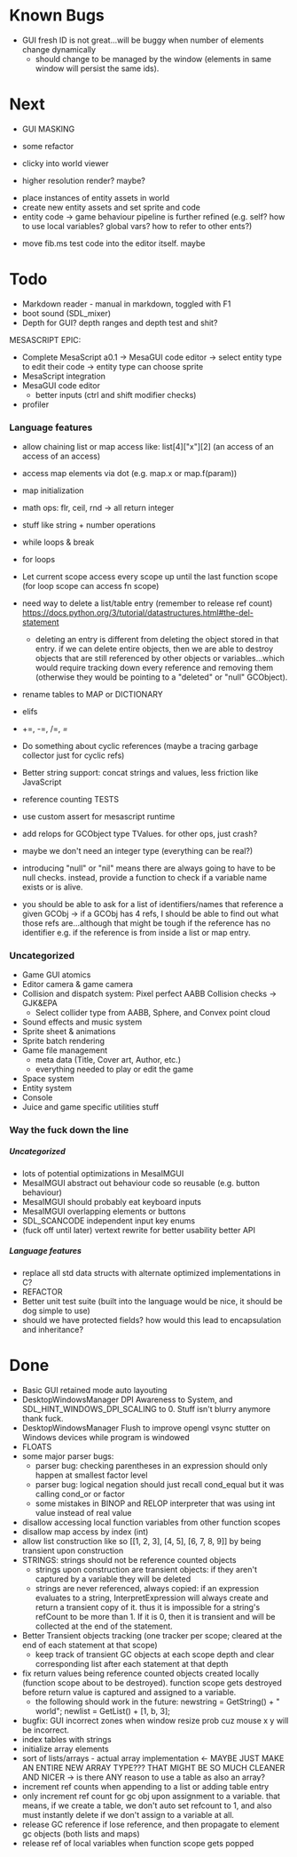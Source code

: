 # Known Bugs

- GUI fresh ID is not great...will be buggy when number of elements change dynamically
  - should change to be managed by the window (elements in same window will persist the same ids).


# Next
- GUI MASKING
- some refactor
- clicky into world viewer

- higher resolution render? maybe?

* place instances of entity assets in world
* create new entity assets and set sprite and code
* entity code -> game behaviour pipeline is further refined (e.g. self? how to use local variables? global vars? how to refer to other ents?)

- move fib.ms test code into the editor itself. maybe



# Todo

- Markdown reader - manual in markdown, toggled with F1
- boot sound (SDL_mixer)
- Depth for GUI? depth ranges and depth test and shit?


MESASCRIPT EPIC:
- Complete MesaScript a0.1 -> MesaGUI code editor -> select entity type to edit their code -> entity type can choose sprite
- MesaScript integration
- MesaGUI code editor
  - better inputs (ctrl and shift modifier checks)
- profiler

### Language features

- allow chaining list or map access like: list[4]["x"][2] (an access of an access of an access)
- access map elements via dot (e.g. map.x or map.f(param))
- map initialization

- math ops: flr, ceil, rnd -> all return integer
- stuff like string + number operations

- while loops & break 
- for loops
- Let current scope access every scope up until the last function scope (for loop scope can access fn scope)

- need way to delete a list/table entry (remember to release ref count) https://docs.python.org/3/tutorial/datastructures.html#the-del-statement
  - deleting an entry is different from deleting the object stored in that entry. if we can delete entire objects, then we are able to destroy objects that are still referenced by other objects or variables...which would require tracking down every reference and removing them (otherwise they would be pointing to a "deleted" or "null" GCObject).
- rename tables to MAP or DICTIONARY

- elifs
- +=, -=, /=, *=*

- Do something about cyclic references (maybe a tracing garbage collector just for cyclic refs)
- Better string support: concat strings and values, less friction like JavaScript
- reference counting TESTS
- use custom assert for mesascript runtime
- add relops for GCObject type TValues. for other ops, just crash? 
- maybe we don't need an integer type (everything can be real?)


- introducing "null" or "nil" means there are always going to have to be null checks. instead, provide a function to check if a variable name exists or is alive.
- you should be able to ask for a list of identifiers/names that reference a given GCObj -> if a GCObj has 4 refs, I should be able to find out what those refs are...although that might be tough if the reference has no identifier e.g. if the reference is from inside a list or map entry.

### Uncategorized

- Game GUI atomics
- Editor camera & game camera
- Collision and dispatch system: Pixel perfect AABB Collision checks -> GJK&EPA
  - Select collider type from AABB, Sphere, and Convex point cloud
- Sound effects and music system
- Sprite sheet & animations
- Sprite batch rendering
- Game file management
  - meta data (Title, Cover art, Author, etc.)
  - everything needed to play or edit the game
- Space system
- Entity system
- Console
- Juice and game specific utilities stuff


### Way the fuck down the line
##### Uncategorized
- lots of potential optimizations in MesaIMGUI
- MesaIMGUI abstract out behaviour code so reusable (e.g. button behaviour)
- MesaIMGUI should probably eat keyboard inputs
- MesaIMGUI overlapping elements or buttons
- SDL_SCANCODE independent input key enums
- (fuck off until later) vertext rewrite for better usability better API

##### Language features
- replace all std data structs with alternate optimized implementations in C?
- REFACTOR
- Better unit test suite (built into the language would be nice, it should be dog simple to use)
- should we have protected fields? how would this lead to encapsulation and inheritance?


# Done

- Basic GUI retained mode auto layouting
- DesktopWindowsManager DPI Awareness to System, and SDL_HINT_WINDOWS_DPI_SCALING to 0. Stuff isn't blurry anymore thank fuck.
- DesktopWindowsManager Flush to improve opengl vsync stutter on Windows devices while program is windowed
- FLOATS
- some major parser bugs:
  - parser bug: checking parentheses in an expression should only happen at smallest factor level
  - parser bug: logical negation should just recall cond_equal but it was calling cond_or or factor
  - some mistakes in BINOP and RELOP interpreter that was using int value instead of real value
- disallow accessing local function variables from other function scopes
- disallow map access by index (int)
- allow list construction like so [[1, 2, 3], [4, 5], [6, 7, 8, 9]] by being transient upon construction
- STRINGS: strings should not be reference counted objects
  - strings upon construction are transient objects: if they aren't captured by a variable they will be deleted
  - strings are never referenced, always copied: if an expression evaluates to a string, InterpretExpression will always create and return a transient copy of it. thus it is impossible for a string's refCount to be more than 1. If it is 0, then it is transient and will be collected at the end of the statement.
- Better Transient objects tracking (one tracker per scope; cleared at the end of each statement at that scope)
  - keep track of transient GC objects at each scope depth and clear corresponding list after each statement at that depth
- fix return values being reference counted objects created locally (function scope about to be destroyed). function scope gets destroyed before return value is captured and assigned to a variable.
  - the following should work in the future: newstring = GetString() + " world"; newlist = GetList() + [1, b, 3];
- bugfix: GUI incorrect zones when window resize prob cuz mouse x y will be incorrect.
- index tables with strings
- initialize array elements
- sort of lists/arrays - actual array implementation <- MAYBE JUST MAKE AN ENTIRE NEW ARRAY TYPE??? THAT MIGHT BE SO MUCH CLEANER AND NICER -> is there ANY reason to use a table as also an array?
- increment ref counts when appending to a list or adding table entry 
- only increment ref count for gc obj upon assignment to a variable. that means, if we create a table, we don't auto set refcount to 1, and also must instantly delete if we don't assign to a variable at all.
- release GC reference if lose reference, and then propagate to element gc objects (both lists and maps)
- release ref of local variables when function scope gets popped
